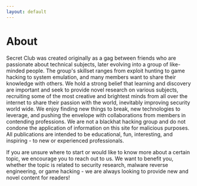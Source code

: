 ```yaml
---
layout: default
---
```


# About

Secret Club was created originally as a gag between friends who are passionate about technical subjects, later evolving into a group of like-minded people. The group's skillset ranges from exploit hunting to game hacking to system emulation, and many members want to share their knowledge with others. We hold a strong belief that learning and discovery are important and seek to provide novel research on various subjects, recruiting some of the most creative and brightest minds from all over the internet to share their passion with the world, inevitably improving security world wide. We enjoy finding new things to break, new technologies to leverage, and pushing the envelope with collaborations from members in contending professions. We are not a blackhat hacking group and do not condone the application of information on this site for malicious purposes. All publications are intended to be educational, fun, interesting, and inspiring - to new or experienced professionals. 

If you are unsure where to start or would like to know more about a certain topic, we encourage you to reach out to us. We want to benefit you, whether the topic is related to security research, malware reverse engineering, or game hacking - we are always looking to provide new and novel content for readers!


